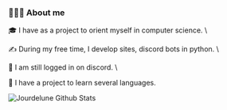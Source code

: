 <!-- ## 👋 Hey there! I'm Jourdelune-->

### 👨🏻‍💻 About me


🎓 I have as a project to orient myself in computer science. \

✍️ During my free time, I develop sites, discord bots in python. \

💬 I am still logged in on discord. \

📄 I have a project to learn several languages.

<img align="center" src="https://github-readme-stats.vercel.app/api?username=Jourdelune&line_height=20&title_color=7A7ADB&icon_color=2234AE&text_color=D3D3D3&bg_color=0,000000,130F40" alt="Jourdelune Github Stats">
